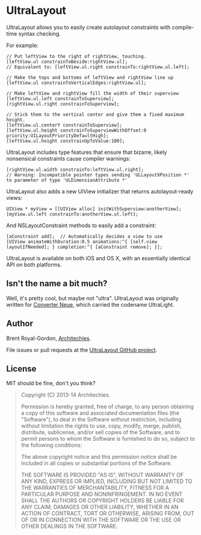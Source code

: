 UltraLayout
==========

UltraLayout allows you to easily create autolayout constraints with compile-time syntax checking.

For example:

    // Put leftView to the right of rightView, touching.
    [leftView.ul constrainToBeside:rightView.ul];
    // Equivalent to: [leftView.ul.right constrainTo:rightView.ul.left];
    
    // Make the tops and bottoms of leftView and rightView line up
    [leftView.ul constrainToVerticalEdges:rightView.ul];
    
    // Make leftView and rightView fill the width of their superview
    [leftView.ul.left constrainToSuperview];
    [rightView.ul.right constrainToSuperview];
    
    // Stick them to the vertical center and give them a fixed maximum height.
    [leftView.ul.centerY constrainToSuperview];
    [leftView.ul.height constrainToSuperviewWithOffset:0 priority:UILayoutPriorityDefaultHigh];
    [leftView.ul.height constrainUpToValue:100];

UltraLayout includes type features that ensure that bizarre, likely nonsensical constraints cause compiler warnings:

    [rightView.ul.width constrainTo:leftView.ul.right];
    // Warning: Incompatible pointer types sending 'ULLayoutXPosition *' to parameter of type 'ULDimensionAttribute *'

UltraLayout also adds a new UIView initializer that returns autolayout-ready views:

    UIView * myView = [[UIView alloc] initWithSuperview:anotherView];
    [myView.ul.left constrainTo:anotherView.ul.left];

And NSLayoutConstraint methods to easily add a constraint:

    [aConstraint add];  // Automatically decides a view to use
    [UIView animateWithDuration:0.5 animations:^{ [self.view layoutIfNeeded]; } completion:^{ [aConstraint remove]; }];

UltraLayout is available on both iOS and OS X, with an essentially identical API on both platforms.

Isn't the name a bit much?
-----------------------

Well, it's pretty cool, but maybe not "ultra". UltraLayout was originally written for [Converter Neue](https://itunes.apple.com/us/app/converter-neue/id690448568?mt=8), which carried the codename UltraLight.

Author
-----

Brent Royal-Gordon, [Architechies](http://architechies.com).

File issues or pull requests at the [UltraLayout GitHub project](http://github.com/brentdax/ultralayout).

License
-----

MIT should be fine, don't you think?

> Copyright (C) 2013-14 Architechies.
> 
> Permission is hereby granted, free of charge, to any person obtaining a copy of this software and associated documentation files (the "Software"), to deal in the Software without restriction, including without limitation the rights to use, copy, modify, merge, publish, distribute, sublicense, and/or sell copies of the Software, and to permit persons to whom the Software is furnished to do so, subject to the following conditions:
> 
> The above copyright notice and this permission notice shall be included in all copies or substantial portions of the Software.
> 
> THE SOFTWARE IS PROVIDED "AS IS", WITHOUT WARRANTY OF ANY KIND, EXPRESS OR IMPLIED, INCLUDING BUT NOT LIMITED TO THE WARRANTIES OF MERCHANTABILITY, FITNESS FOR A PARTICULAR PURPOSE AND NONINFRINGEMENT. IN NO EVENT SHALL THE AUTHORS OR COPYRIGHT HOLDERS BE LIABLE FOR ANY CLAIM, DAMAGES OR OTHER LIABILITY, WHETHER IN AN ACTION OF CONTRACT, TORT OR OTHERWISE, ARISING FROM, OUT OF OR IN CONNECTION WITH THE SOFTWARE OR THE USE OR OTHER DEALINGS IN THE SOFTWARE.


